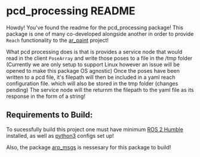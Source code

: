 # pcd_processing README

Howdy! You've found the readme for the pcd_processing package! This package is one of many co-developed alongside another in order to provide ``Reach`` functionality to the [ar_paint](https://github.com/OSU-AIMS/augmented-reality-painting) project!

What pcd processing does is that is provides a service node that would read in the client ``PoseArray`` and write those poses to a file in the /tmp folder (Currently we are only setup to support Linux however an issue will be opened to make this package OS agnostic) Once the poses have been written to a pcd file, it's filepath will then be included in a yaml reach configuration file. which will also be stored in the tmp folder (changes pending) The service node will the returnm the filepath to the yaml file as its response in the form of a string!

## Requirements to Build:

To sucessfully build this project one must have minimum [ROS 2 Humble](https://docs.ros.org/en/humble/Installation.html) installed, as well as [python3](https://www.python.org/downloads/) configs set up!

Also, the package [arp_msgs](https://github.com/natalieCloud/arp_reach/tree/main/src/arp_resources/arp_msgs) is nessesary for this package to build!

